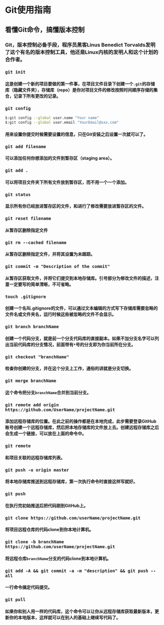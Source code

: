 Git使用指南
===
看懂Git命令，搞懂版本控制
---

### Git，版本控制必备手段，程序员黑客Linus Benedict Torvalds发明了这个有名的版本控制工具，他还是Linux内核的发明人和这个计划的合作者。

### `git init`
#### 这是创建一个新的项目要做的第一件事，在项目文件目录下创建一个`.git`的存储库（隐藏文件夹），存储库（repo）是你对项目文件的修改按照时间顺序存储的集合，记录下所有更改的记录。

### `git config`
```sh
$:git config --global user.name "Your name"
$:git config --global user.email "YourEmail@xxx.com"
```
#### 用来设置你提交时候需要设置的信息，只在Git安装之后设置一次就可以了。

### `git add filename`
#### 可以添加任何你想添加的文件到暂存区（staging area）。

### `git add .`
#### 可以将项目文件夹下所有文件放到暂存区，而不用一个一个添加。

### `git status`
#### 显示所有你已经放进暂存区的文件，和进行了修改需要放进暂存区的文件。

### `git reset filename`
#### 从暂存区删除指定文件

### `git rm --cached filename`
#### 从暂存区删除指定文件，并将其设置为未跟踪。

### `git commit -m "Description of the commit"`
#### 从暂存区获取文件，并将它们提交到本地存储库。引号部分为修改文件的描述，注意一定要写的简单清晰，不可省略。

### `touch .gitignore`
#### 创建一个名叫.gitignore的文件，可以通过文本编辑的方式写下存储库需要忽略的文件名或文件夹名，运行时候这些被忽略的文件不会显示。

### `git branch branchName`
#### 创建一个代码分支，就是前一个分支代码库的直接副本。如果不加分支名字可以列出当前代码库的分支情况，前面带有`*`号的分支即为你当前所在分支。

### `git checkout "branchName"`
#### 检查你创建的分支，并在这个分支上工作，通俗的讲就是分支切换。

### `git merge branchName`
#### 这个命令把分支`branchName`合并到当前分支。

### `git remote add origin https://github.com/UserName/projectName.git`
#### 添加远程存储库的位置。在此之前的操作都是在本地完成，此步需要登录GitHub账号创建一个远程存储库，然后把本地存储库的文件放上去。创建远程存储库之后会生成一个链接，可以放在上面的命令中。

### `git remote`
#### 和项目关联的远程存储库列表。

### `git push -u origin master`
#### 将本地存储库推送到远程存储库，第一次执行命令时直接这样写就好。

### `git push`
#### 在执行完初始推送后把代码刚到GitHub上。

### `git clone https://github.com/userName/projectName.git`
#### 将项目远程仓库的代码clone到你本地计算机。

### `git clone -b branchName https://github.com/userName/projectName.git`
#### 将远程仓库`branchName`分支的代码clone到本地计算机。

### `git add -A && git commit -a -m "description" && git push --all`
#### 一行命令搞定代码提交。

### `git pull`
#### 如果你和别人用一样的代码库，这个命令可以让你从远程存储库获取最新版本，更新你的本地版本，这样就可以在别人的基础上继续写代码了。
